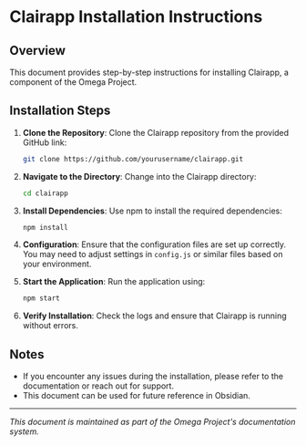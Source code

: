 # Clairapp Installation Instructions

## Overview
This document provides step-by-step instructions for installing Clairapp, a component of the Omega Project.

## Installation Steps

1. **Clone the Repository**: 
   Clone the Clairapp repository from the provided GitHub link:
   ```bash
   git clone https://github.com/yourusername/clairapp.git
   ```

2. **Navigate to the Directory**:
   Change into the Clairapp directory:
   ```bash
   cd clairapp
   ```

3. **Install Dependencies**:
   Use npm to install the required dependencies:
   ```bash
   npm install
   ```

4. **Configuration**:
   Ensure that the configuration files are set up correctly. You may need to adjust settings in `config.js` or similar files based on your environment.

5. **Start the Application**:
   Run the application using:
   ```bash
   npm start
   ```

6. **Verify Installation**:
   Check the logs and ensure that Clairapp is running without errors.

## Notes
- If you encounter any issues during the installation, please refer to the documentation or reach out for support.
- This document can be used for future reference in Obsidian.

---
*This document is maintained as part of the Omega Project's documentation system.*
